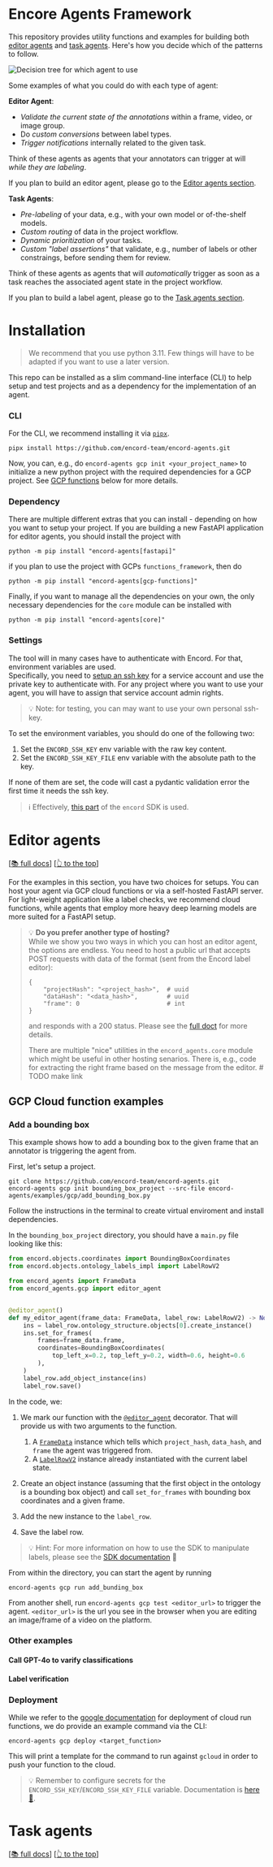 # Encore Agents Framework

This repository provides utility functions and examples for building both [editor agents][editor_agents] and [task agents][task_agents].
Here's how you decide which of the patterns to follow.

![Decision tree for which agent to use](graphics/decision_tree.png)

Some examples of what you could do with each type of agent:

**Editor Agent**:

- _Validate the current state of the annotations_ within a frame, video, or image group.
- Do _custom conversions_ between label types.
- _Trigger notifications_ internally related to the given task.

Think of these agents as agents that your annotators can trigger at will _while they are labeling_.

If you plan to build an editor agent, please go to the [Editor agents section](#editor-agents).

**Task Agents**:

- _Pre-labeling_ of your data, e.g., with your own model or of-the-shelf models.
- _Custom routing_ of data in the project workflow.
- _Dynamic prioritization_ of your tasks.
- _Custom "label assertions"_ that validate, e.g., number of labels or other constraings, before sending them for review.

Think of these agents as agents that will _automatically_ trigger as soon as a task reaches the associated agent state in the project workflow.

If you plan to build a label agent, please go to the [Task agents section](#task-agents).

# Installation

> We recommend that you use python 3.11. Few things will have to be adapted if you want to use a later version.

This repo can be installed as a slim command-line interface (CLI) to help setup and test projects and as a dependency for the implementation of an agent.

### CLI

For the CLI, we recommend installing it via [`pipx`][pipx].

```shell
pipx install https://github.com/encord-team/encord-agents.git
```

Now, you can, e.g., do `encord-agents gcp init <your_project_name>` to initialize a new python project with the
required dependencies for a GCP project.
See [GCP functions](#gcp-cloud-function-examples) below for more details.

### Dependency

There are multiple different extras that you can install - depending on how you want to setup your project.
If you are building a new FastAPI application for editor agents, you should install the project with

```
python -m pip install "encord-agents[fastapi]"
```

if you plan to use the project with GCPs `functions_framework`, then do

```
python -m pip install "encord-agents[gcp-functions]"
```

Finally, if you want to manage all the dependencies on your own, the only necessary dependencies for the `core` module
can be installed with

```
python -m pip install "encord-agents[core]"
```

### Settings

The tool will in many cases have to authenticate with Encord.
For that, environment variables are used.  
Specifically, you need to [setup an ssh key]() for a service account and use the private key to authenticate with.
For any project where you want to use your agent, you will have to assign that service account admin rights.

> 💡 Note: for testing, you can may want to use your own personal ssh-key.

To set the environment variables, you should do one of the following two:

1. Set the `ENCORD_SSH_KEY` env variable with the raw key content.
2. Set the `ENCORD_SSH_KEY_FILE` env variable with the absolute path to the key.

If none of them are set, the code will cast a pydantic validation error the first time it needs the ssh key.

> :information_source: Effectively, [this part][docs-ssh-key-access] of the `encord` SDK is used.

# Editor agents

[[📚 full docs][editor_agents]] [[👆 to the top][to_top]]

For the examples in this section, you have two choices for setups.
You can host your agent via GCP cloud functions or via a self-hosted FastAPI server.
For light-weight application like a label checks, we recommend cloud functions, while agents that employ more heavy deep learning models are more suited for a FastAPI setup.

> 💡 **Do you prefer another type of hosting?**  
> While we show you two ways in which you can host an editor agent, the options are endless.
> You need to host a public url that accepts POST requests with data of the format (sent from the Encord label editor):
>
> ```
> {
>     "projectHash": "<project_hash>",  # uuid
>     "dataHash": "<data_hash>",        # uuid
>     "frame": 0                        # int
> }
> ```
>
> and responds with a 200 status.
> Please see the [full doct][editor_agents] for more details.
>
> There are multiple "nice" utilities in the `encord_agents.core` module which might be useful in other hosting senarios.
> There is, e.g., code for extracting the right frame based on the message from the editor. # TODO make link

## GCP Cloud function examples

### Add a bounding box

This example shows how to add a bounding box to the given frame that an annotator is triggering the agent from.

First, let's setup a project.

```shell
git clone https://github.com/encord-team/encord-agents.git
encord-agents gcp init bounding_box_project --src-file encord-agents/examples/gcp/add_bounding_box.py
```

Follow the instructions in the terminal to create virtual enviroment and install dependencies.

In the `bounding_box_project` directory, you should have a `main.py` file looking like this:

```python
from encord.objects.coordinates import BoundingBoxCoordinates
from encord.objects.ontology_labels_impl import LabelRowV2

from encord_agents import FrameData
from encord_agents.gcp import editor_agent


@editor_agent()
def my_editor_agent(frame_data: FrameData, label_row: LabelRowV2) -> None:
    ins = label_row.ontology_structure.objects[0].create_instance()
    ins.set_for_frames(
        frames=frame_data.frame,
        coordinates=BoundingBoxCoordinates(
            top_left_x=0.2, top_left_y=0.2, width=0.6, height=0.6
        ),
    )
    label_row.add_object_instance(ins)
    label_row.save()
```

In the code, we:

1. We mark our function with the [`@editor_agent`][editor-agent] decorator. That will provide us with two arguments to the function.

   1. A [`FrameData`][frame-data-code] instance which tells which `project_hash`, `data_hash`, and `frame` the agent was triggered from.
   2. A [`LabelRowV2`][label_row_v2] instance already instantiated with the current label state.

2. Create an object instance (assuming that the first object in the ontology is a bounding box object) and call `set_for_frames` with bounding box coordinates and a given frame.
3. Add the new instance to the `label_row`.
4. Save the label row.

> 💡 Hint: For more information on how to use the SDK to manipulate labels, please see the [SDK documentation][docs-sdk-label] 📖

From within the directory, you can start the agent by running

```
encord-agents gcp run add_bunding_box
```

From another shell, run `encord-agents gcp test <editor_url>` to trigger the agent.
`<editor_url>` is the url you see in the browser when you are editing an image/frame of a video on the platform.

### Other examples

#### Call GPT-4o to varify classifications

#### Label verification

### Deployment

While we refer to the [google documentation][google-gcp-functions-docs] for deployment of cloud run functions, we do provide an example command via the CLI:

```shell
encord-agents gcp deploy <target_function>
```

This will print a template for the command to run against `gcloud` in order to push your function to the cloud.

> :bulb: Remember to configure secrets for the `ENCORD_SSH_KEY`/`ENCORD_SSH_KEY_FILE` variable.
> Documentation is [here 📖][google-gcp-secrets-docs].

# Task agents

[[📚 full docs][task_agents]] [[👆 to the top][to_top]]

[editor_agents]: https://docs.encord.com/platform-documentation/Annotate/automated-labeling/annotate-editor-agents
[task_agents]: https://docs.encord.com/platform-documentation/Annotate/automated-labeling/annotate-task-agents
[to_top]: #encord-agents-framework
[poetry]: https://python-poetry.org/
[label_row_v2]: https://docs.encord.com/sdk-documentation/sdk-references/LabelRowV2
[pipx]: https://github.com/pypa/pipx
[frame-data-code]: https://github.com/encord-team/encord-agents/blob/main/encord_agents/core/data_model.py#L6
[editor-agent]: https://github.com/encord-team/encord-agents/blob/main/encord_agents/gcp/wrappers.py#L65
[docs-ssh-key-access]: https://docs.encord.com/sdk-documentation/sdk-references/EncordUserClient#create-with-ssh-private-key
[docs-sdk-label]: https://docs.encord.com/sdk-documentation/sdk-labels/sdk-working-with-labels
[google-gcp-functions-docs]: https://cloud.google.com/functions/docs/create-deploy-gcloud
[google-gcp-secrets-docs]: https://cloud.google.com/functions/docs/configuring/secrets
